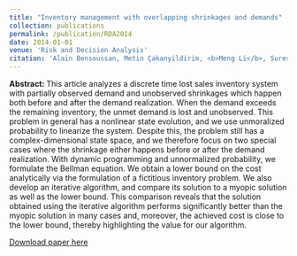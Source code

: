 ```yaml
---
title: "Inventory management with overlapping shrinkages and demands"
collection: publications
permalink: /publication/RDA2014
date: 2014-01-01
venue: 'Risk and Decision Analysis'
citation: 'Alain Bensoussan, Metin Çakanyildirim, <b>Meng Li</b>, Suresh P, &quot;Structural flexibility indices with shrinking capacities in cross production.&quot; <i>Risk and Decision Analysis</i>, 2014, 5(4), 189–210.'
---
```


<b>Abstract: </b>This article analyzes a discrete time lost sales inventory system with partially observed demand and unobserved shrinkages which happen both before and after the demand realization. When the demand exceeds the remaining inventory, the unmet demand is lost and unobserved. This problem in general has a nonlinear state evolution, and we use unmoralized probability to linearize the system. Despite this, the problem still has a complex-dimensional state space, and we therefore focus on two special cases where the shrinkage either happens before or after the demand realization. With dynamic programming and unnormalized probability, we formulate the Bellman equation. We obtain a lower bound on the cost analytically via the formulation of a fictitious inventory problem. We also develop an iterative algorithm, and compare its solution to a myopic solution as well as the lower bound. This comparison reveals that the solution obtained using the iterative algorithm performs significantly better than the myopic solution in many cases and, moreover, the achieved cost is close to the lower bound, thereby highlighting the value for our algorithm.

[Download paper here](https://content.iospress.com/articles/risk-and-decision-analysis/rda110)
